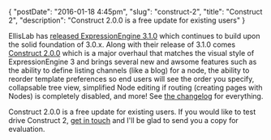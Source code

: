 {
    "postDate": "2016-01-18 4:45pm",
    "slug": "construct-2",
    "title": "Construct 2",
    "description": "Construct 2.0.0 is a free update for existing users"
}

EllisLab has [released ExpressionEngine 3.1.0] which continues to build upon the solid foundation of 3.0.x. Along with their release of 3.1.0 comes [Construct 2.0.0] which is a major overhaul that matches the visual style of ExpressionEngine 3 and brings several new and awsome features such as the ability to define listing channels (like a blog) for a node, the ability to reorder template preferences so end users will see the order you specify, collapsable tree view, simplified Node editing if routing (creating pages with Nodes) is completely disabled, and more! See [the changelog] for everything.

[released ExpressionEngine 3.1.0]: https://ellislab.com/blog/entry/expressionengine-3.1.0-released
[Construct 2.0.0]: /software/construct
[the changelog]: /software/construct/changelog/2-0-0

Construct 2.0.0 is a free update for existing users. If you would like to test drive Construct 2, [get in touch] and I'll be glad to send you a copy for evaluation.

[get in touch]: /contact
